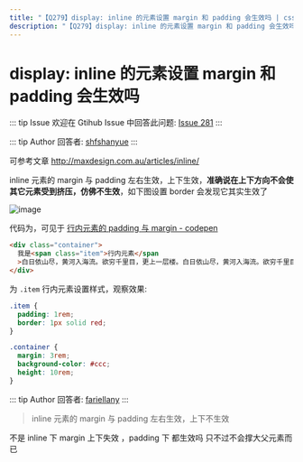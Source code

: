 ```yaml
---
title: "【Q279】display: inline 的元素设置 margin 和 padding 会生效吗 | css高频面试题"
description: "【Q279】display: inline 的元素设置 margin 和 padding 会生效吗 字节跳动面试题、阿里腾讯面试题、美团小米面试题。"
---
```


# display: inline 的元素设置 margin 和 padding 会生效吗

::: tip Issue
欢迎在 Gtihub Issue 中回答此问题: [Issue 281](https://github.com/shfshanyue/Daily-Question/issues/281)
:::

::: tip Author
回答者: [shfshanyue](https://github.com/shfshanyue)
:::

可参考文章 http://maxdesign.com.au/articles/inline/

inline 元素的 margin 与 padding 左右生效，上下生效，**准确说在上下方向不会使其它元素受到挤压，仿佛不生效**，如下图设置 border 会发现它其实生效了

![image](https://user-images.githubusercontent.com/13389461/119799247-7ba83280-bf0e-11eb-82ce-3cf6cab2ea41.png)

代码为，可见于 [行内元素的 padding 与 margin - codepen](https://codepen.io/shanyue/pen/poeraWQ)

```html
<div class="container">
  我是<span class="item">行内元素</span
  >白日依山尽，黄河入海流。欲穷千里目，更上一层楼。白日依山尽，黄河入海流。欲穷千里目，更上一层楼。白日依山尽，黄河入海流。欲穷千里目，更上一层楼。白日依山尽，黄河入海流。欲穷千里目，更上一层楼。
</div>
```

为 `.item` 行内元素设置样式，观察效果:

```css
.item {
  padding: 1rem;
  border: 1px solid red;
}

.container {
  margin: 3rem;
  background-color: #ccc;
  height: 10rem;
}
```

::: tip Author
回答者: [fariellany](https://github.com/fariellany)
:::

> inline 元素的 margin 与 padding 左右生效，上下不生效

不是 inline 下 margin 上下失效 ，padding 下 都生效吗 只不过不会撑大父元素而已
